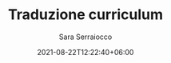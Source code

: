 ---
title: "Traduzione curriculum"
date: 2021-08-22T12:22:40+06:00
author: Sara Serraiocco
description: "This is meta description"
---